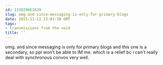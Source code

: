 ```yaml
---
id: 133029661639
slug: omg-and-since-messaging-is-only-for-primary-blogs
date: 2015-11-11 23:03:30 GMT
tags:
- transmissions from the void
title: ''
---
```

omg. and since messaging is only for primary blogs and this one is a secondary, so ppl won't be able to IM me. which is a relief bc i can't really deal with synchronous convos very well.